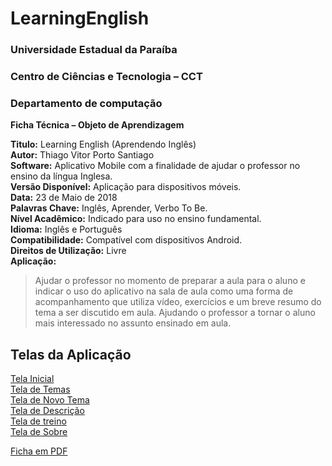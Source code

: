 # LearningEnglish

### Universidade Estadual da Paraíba  
### Centro de Ciências e Tecnologia – CCT  
### Departamento de computação  

**Ficha Técnica – Objeto de Aprendizagem**

 **Titulo:** Learning English (Aprendendo Inglês)  
 **Autor:** Thiago Vitor Porto Santiago  
 **Software:** Aplicativo Mobile com a finalidade de ajudar o professor no ensino da língua Inglesa.  
 **Versão Disponível:** Aplicação para dispositivos móveis.  
 **Data:** 23 de Maio de 2018  
 **Palavras Chave:** Inglês, Aprender, Verbo To Be.  
 **Nível Acadêmico:** Indicado para uso no ensino fundamental.  
 **Idioma:** Inglês e Português  
 **Compatibilidade:** Compatível com dispositivos Android.  
 **Direitos de Utilização:** Livre  
 **Aplicação:** 
> Ajudar o professor no momento de preparar a aula para o aluno e indicar o uso do
> aplicativo na sala de aula como uma forma de acompanhamento que utiliza vídeo, exercícios e um
> breve resumo do tema a ser discutido em aula. Ajudando o professor a tornar o aluno mais
> interessado no assunto ensinado em aula.  

## Telas da Aplicação  
[Tela Inicial](https://drive.google.com/file/d/178FIpX3JmY_Y7HyZPud8KYnsVsXJJcky/view?usp=sharing)  
[Tela de Temas](https://drive.google.com/file/d/1ZUxdWijP3iIPSoY1i2ogp8P9ztcR_FZS/view?usp=sharing)  
[Tela de Novo Tema](https://drive.google.com/file/d/1QwLi3nRntHIZkCr0ZyOXfTQN7Pu4yzZs/view?usp=sharing)  
[Tela de Descrição](https://drive.google.com/file/d/1EfIbMQc6ai-asZuVEmflOiVWU8mM8DZS/view?usp=sharing)  
[Tela de treino](https://drive.google.com/file/d/12rAF0QitX9F_gyRCGSlRDlnC_A39IdxQ/view?usp=sharing)  
[Tela de Sobre](https://drive.google.com/file/d/1D9IIzm3uPTSdWCV9i-gucF9rwg1S8Xl9/view?usp=sharing)  


[Ficha em PDF](https://drive.google.com/file/d/1Beh0DSU4QoDVjnDC_Mq_yLNiiLCircMO/view?usp=sharing)
